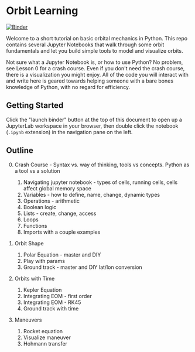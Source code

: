 # Orbit Learning
[![Binder](https://mybinder.org/badge_logo.svg)](https://mybinder.org/v2/gh/pdav5883/orbit-learning/main)

Welcome to a short tutorial on basic orbital mechanics in Python. This repo contains several Jupyter Notebooks that walk through some orbit fundamentals and let you build simple tools to model and visualize orbits. 

Not sure what a Jupyter Notebook is, or how to use Python? No problem, see Lesson 0 for a crash course. Even if you don't need the crash course, there is a visualization you might enjoy. All of the code you will interact with and write here is geared towards helping someone with a bare bones knowledge of Python, with no regard for efficiency.

## Getting Started
Click the "launch binder" button at the top of this document to open up a JupyterLab workspace in your browser, then double click the notebook (`.ipynb` extension) in the navigation pane on the left.

## Outline
0. Crash Course - Syntax vs. way of thinking, tools vs concepts. Python as a tool vs a solution
	1. Navigating jupyter notebook - types of cells, running cells, cells affect global memory space
	2. Variables - how to define, name, change, dynamic types
	3. Operations - arithmetic
	4. Boolean logic
	5. Lists - create, change, access
	6. Loops
	7. Functions
	8. Imports with a couple examples
	
1. Orbit Shape
	1. Polar Equation - master and DIY
	2. Play with params
	3. Ground track - master and DIY lat/lon conversion

2. Orbits with Time
	1. Kepler Equation
	2. Integrating EOM - first order
	3. Integrating EOM - RK45
	4. Ground track with time

3. Maneuvers
	1. Rocket equation
	2. Visualize maneuver
	3. Hohmann transfer
